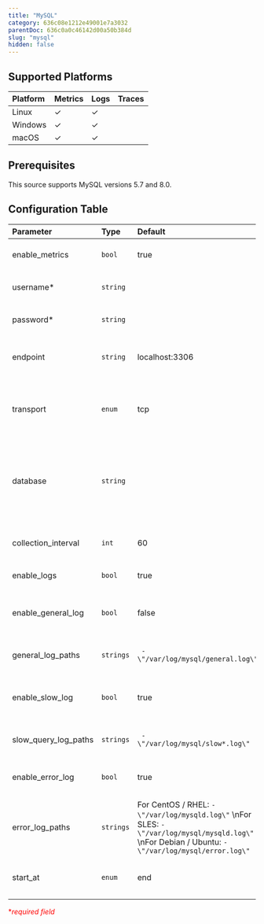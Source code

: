 ```yaml
---
title: "MySQL"
category: 636c08e1212e49001e7a3032
parentDoc: 636c0a0c46142d00a50b384d
slug: "mysql"
hidden: false
---
```

## Supported Platforms

| Platform | Metrics | Logs | Traces |
| :------- | :------ | :--- | :----- |
| Linux    | ✓       | ✓    |        |
| Windows  | ✓       | ✓    |        |
| macOS    | ✓       | ✓    |        |

## Prerequisites

This source supports MySQL versions 5.7 and 8.0. 

## Configuration Table

| Parameter           | Type  | Default | Description                                |
| :------------------ | :---- | :------ | :----------------------------------------- |
| enable_metrics | `bool` | true | Enable to collect metrics. |
| username* | `string` | | Username used to authenticate. |
| password* | `string` | | Password used to authenticate. |
| endpoint | `string` | localhost:3306 | The endpoint of the mysql server. |
| transport | `enum` | tcp | The transport protocol being used to connect to mysql. |
| database | `string` | | The database name. If not specified, metrics will be collected for all databases. |
| collection_interval | `int` | 60 | How often (seconds) to scrape for metrics. |
| enable_logs | `bool` | true | Enable to collect logs. |
| enable_general_log | `bool` | false | Enable to read and parse the general log file. |
| general_log_paths | `strings` | ` - \"/var/log/mysql/general.log\"` | Path to the general log file(s). |
| enable_slow_log | `bool` | true | Enable to read and parse the slow query log. |
| slow_query_log_paths | `strings` | ` - \"/var/log/mysql/slow*.log\"` | Path to the slow query log file(s). |
| enable_error_log | `bool` | true | Enable to read and parse the error log. |
| error_log_paths | `strings` | For CentOS / RHEL: `- \"/var/log/mysqld.log\"`  \nFor SLES: `- \"/var/log/mysql/mysqld.log\"`  \nFor Debian / Ubuntu: `- \"/var/log/mysql/error.log\"` | Path to the error log file(s). |
| start_at | `enum` | end | Start reading file from 'beginning' or 'end'. |

<span style="color:red">\*_required field_</span>
